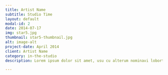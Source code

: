 ```yaml
---
title: Artist Name 
subtitle: Studio Time
layout: default
modal-id: 2
date: 2014-07-17
img: star5.jpg
thumbnail: star5-thumbnail.jpg
alt: image-alt
project-date: April 2014
client: Artist Name
category: in-the-studio
description: Lorem ipsum dolor sit amet, usu cu alterum nominavi lobortis. At duo novum diceret. Tantas apeirian vix et, usu sanctus postulant inciderint ut, populo diceret necessitatibus in vim. Cu eum dicam feugiat noluisse.

---
```

